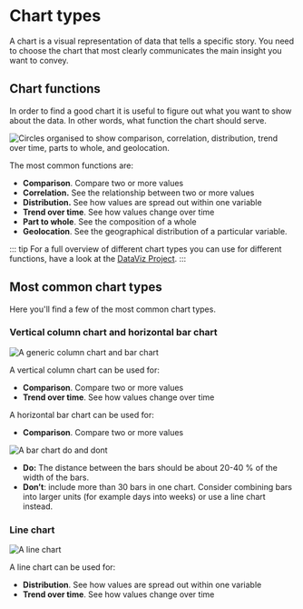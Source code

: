# Chart types

A chart is a visual representation of data that tells a specific story. You need to choose the chart that most clearly communicates the main insight you want to convey.

## Chart functions

In order to find a good chart it is useful to figure out what you want to show about the data. In other words, what function the chart should serve.

![Circles organised to show comparison, correlation, distribution, trend over time, parts to whole, and geolocation. ](/foundations/dataviz/functions.svg)

The most common functions are:
- **Comparison**. Compare two or more values
- **Correlation.** See the relationship between two or more values
- **Distribution.** See how values are spread out within one variable
- **Trend over time**. See how values change over time
- **Part to whole**. See the composition of a whole
- **Geolocation**. See the geographical distribution of a particular variable.

::: tip
For a full overview of different chart types you can use for different functions, have a look at the [DataViz Project](https://datavizproject.com/).
:::

## Most common chart types

Here you'll find a few of the most common chart types.

### Vertical column chart and horizontal bar chart

![A generic column chart and bar chart](/foundations/dataviz/column_barchart.svg)

A vertical column chart can be used for:
- **Comparison**. Compare two or more values
- **Trend over time**. See how values change over time


A horizontal bar chart can be used for:
- **Comparison**. Compare two or more values


![A bar chart do and dont](/foundations/dataviz/barchart-do1.svg)
- **Do:** The distance between the bars should be about 20-40 % of the width of the bars.
- **Don’t**: include more than 30 bars in one chart. Consider combining bars into larger units (for example days into weeks) or use a line chart instead.


### Line chart

![A line chart](/foundations/dataviz/linechart.svg)

A line chart can be used for:
- **Distribution**. See how values are spread out within one variable
- **Trend over time**. See how values change over time